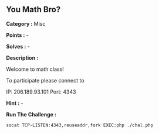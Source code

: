 ## You Math Bro?

**Category :** Misc

**Points :** -

**Solves :** -

**Description :**

Welcome to math class!

To participate please connect to

IP: 206.189.93.101
Port: 4343

**Hint :** -

**Run The Challenge :**
```
socat TCP-LISTEN:4343,reuseaddr,fork EXEC:php ./chal.php
```
